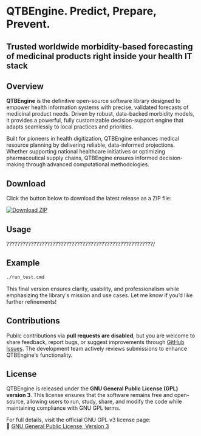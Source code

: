 # QTBEngine. Predict, Prepare, Prevent.
## Trusted worldwide morbidity-based forecasting of medicinal products right inside your health IT stack

## Overview
**QTBEngine** is the definitive open-source software library designed to empower health information systems with precise, validated forecasts of medicinal product needs. Driven by robust, data-backed morbidity models, it provides a powerful, fully customizable decision-support engine that adapts seamlessly to local practices and priorities.

Built for pioneers in health digitization, QTBEngine enhances medical resource planning by delivering reliable, data-informed projections. Whether supporting national healthcare initiatives or optimizing pharmaceutical supply chains, QTBEngine ensures informed decision-making through advanced computational methodologies.

## Download
Click the button below to download the latest release as a ZIP file:

[![Download ZIP](https://img.shields.io/badge/Download-ZIP-blue?style=for-the-badge)](https://github.com/Bureau-THETA/qtbengine/archive/refs/heads/main.zip)

## Usage
??????????????????????????????????????????????????????/

## Example

```bash and Windows
./run_test.cmd
```

This final version ensures clarity, usability, and professionalism while emphasizing the library's mission and use cases. Let me know if you’d like further refinements!

## Contributions
Public contributions via **pull requests are disabled**, but you are welcome to share feedback, report bugs, or suggest improvements through [GitHub Issues](https://github.com/YOUR-REPO-NAME/issues). The development team actively reviews submissions to enhance QTBEngine's functionality.

## License
QTBEngine is released under the **GNU General Public License (GPL) version 3**. This license ensures that the software remains free and open-source, allowing users to run, study, share, and modify the code while maintaining compliance with GNU GPL terms.  

For full details, visit the official GNU GPL v3 license page:  
🔗 [GNU General Public License, Version 3](https://www.gnu.org/licenses/gpl-3.0.en.html)  

